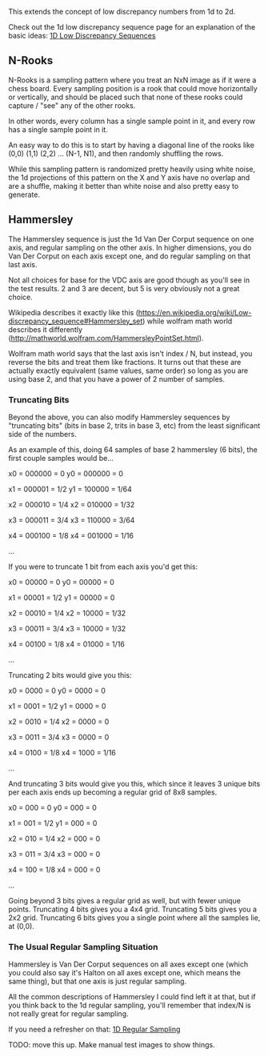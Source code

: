 This extends the concept of low discrepancy numbers from 1d to 2d.

Check out the 1d low discrepancy sequence page for an explanation of the basic ideas:
[1D Low Discrepancy Sequences](../../../2d/output/_1d/samples/lds/page.md)  

## N-Rooks

N-Rooks is a sampling pattern where you treat an NxN image as if it were a chess board.  Every sampling position is a rook that could move horizontally or vertically, and should be placed such that none of these rooks could capture / "see" any of the other rooks.

In other words, every column has a single sample point in it, and every row has a single sample point in it.

An easy way to do this is to start by having a diagonal line of the rooks like (0,0) (1,1) (2,2) ... (N-1, N1), and then randomly shuffling the rows.

While this sampling pattern is randomized pretty heavily using white noise, the 1d projections of this pattern on the X and Y axis have no overlap and are a shuffle, making it better than white noise and also pretty easy to generate.

## Hammersley

The Hammersley sequence is just the 1d Van Der Corput sequence on one axis, and regular sampling on the other axis.  In higher dimensions, you do Van Der Corput on each axis except one, and do regular sampling on that last axis.

Not all choices for base for the VDC axis are good though as you'll see in the test results.  2 and 3 are decent, but 5 is very obviously not a great choice.

Wikipedia describes it exactly like this (https://en.wikipedia.org/wiki/Low-discrepancy_sequence#Hammersley_set) while wolfram math world describes it differently (http://mathworld.wolfram.com/HammersleyPointSet.html).

Wolfram math world says that the last axis isn't index / N, but instead, you reverse the bits and treat them like fractions.  It turns out that these are actually exactly equivalent (same values, same order) so long as you are using base 2, and that you have a power of 2 number of samples.

### Truncating Bits

Beyond the above, you can also modify Hammersley sequences by "truncating bits" (bits in base 2, trits in base 3, etc) from the least significant side of the numbers.

As an example of this, doing 64 samples of base 2 hammersley (6 bits), the first couple samples would be...

x0 = 000000 = 0
y0 = 000000 = 0

x1 = 000001 = 1/2
y1 = 100000 = 1/64

x2 = 000010 = 1/4
x2 = 010000 = 1/32

x3 = 000011 = 3/4
x3 = 110000 = 3/64

x4 = 000100 = 1/8
x4 = 001000 = 1/16

...

If you were to truncate 1 bit from each axis you'd get this:

x0 = 00000 = 0
y0 = 00000 = 0

x1 = 00001 = 1/2
y1 = 00000 = 0

x2 = 00010 = 1/4
x2 = 10000 = 1/32

x3 = 00011 = 3/4
x3 = 10000 = 1/32

x4 = 00100 = 1/8
x4 = 01000 = 1/16

...

Truncating 2 bits would give you this:

x0 = 0000 = 0
y0 = 0000 = 0

x1 = 0001 = 1/2
y1 = 0000 = 0

x2 = 0010 = 1/4
x2 = 0000 = 0

x3 = 0011 = 3/4
x3 = 0000 = 0

x4 = 0100 = 1/8
x4 = 1000 = 1/16

...

And truncating 3 bits would give you this, which since it leaves 3 unique bits per each axis ends up becoming a regular grid of 8x8 samples.

x0 = 000 = 0
y0 = 000 = 0

x1 = 001 = 1/2
y1 = 000 = 0

x2 = 010 = 1/4
x2 = 000 = 0

x3 = 011 = 3/4
x3 = 000 = 0

x4 = 100 = 1/8
x4 = 000 = 0

...

Going beyond 3 bits gives a regular grid as well, but with fewer unique points. Truncating 4 bits gives you a 4x4 grid. Truncating 5 bits gives you a 2x2 grid. Truncating 6 bits gives you a single point where all the samples lie, at (0,0).

### The Usual Regular Sampling Situation

Hammersley is Van Der Corput sequences on all axes except one (which you could also say it's Halton on all axes except one, which means the same thing), but that one axis is just regular sampling.

All the common descriptions of Hammersley I could find left it at that, but if you think back to the 1d regular sampling, you'll remember that index/N is not really great for regular sampling.

If you need a refresher on that: [1D Regular Sampling](../../../2d/output/_1d/samples/regular/page.md)  

TODO: move this up. Make manual test images to show things.